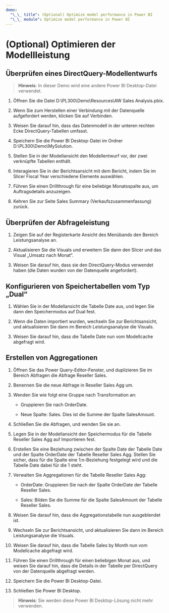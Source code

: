 ```yaml
---
demo:
  "\_\_ title": (Optional) Optimize model performance in Power BI
  "\_\_ module": Optimize model performance in Power BI
---
```


# (Optional) Optimieren der Modellleistung

## Überprüfen eines DirectQuery-Modellentwurfs

> **Hinweis**: In dieser Demo wird eine andere Power BI Desktop-Datei verwendet.

1. Öffnen Sie die Datei D:\PL300\Demo\Resources\AW Sales Analysis.pbix.

1. Wenn Sie zum Herstellen einer Verbindung mit der Datenquelle aufgefordert werden, klicken Sie auf Verbinden.

1. Weisen Sie darauf hin, dass das Datenmodell in der unteren rechten Ecke DirectQuery-Tabellen umfasst.

1. Speichern Sie die Power BI Desktop-Datei im Ordner D:\PL300\Demo\MySolution.

1. Stellen Sie in der Modellansicht den Modellentwurf vor, der zwei verknüpfte Tabellen enthält.

1. Interagieren Sie in der Berichtsansicht mit dem Bericht, indem Sie im Slicer Fiscal Year verschiedene Elemente auswählen.

1. Führen Sie einen Drillthrough für eine beliebige Monatsspalte aus, um Auftragsdetails anzuzeigen.

1. Kehren Sie zur Seite Sales Summary (Verkaufszusammenfassung) zurück.

## Überprüfen der Abfrageleistung

1. Zeigen Sie auf der Registerkarte Ansicht des Menübands den Bereich Leistungsanalyse an.

1. Aktualisieren Sie die Visuals und erweitern Sie dann den Slicer und das Visual „Umsatz nach Monat“.

1. Weisen Sie darauf hin, dass sie den DirectQuery-Modus verwendet haben (die Daten wurden von der Datenquelle angefordert).

## Konfigurieren von Speichertabellen vom Typ „Dual“

1. Wählen Sie in der Modellansicht die Tabelle Date aus, und legen Sie dann den Speichermodus auf Dual fest.

1. Wenn die Daten importiert wurden, wechseln Sie zur Berichtsansicht, und aktualisieren Sie dann im Bereich Leistungsanalyse die Visuals.

1. Weisen Sie darauf hin, dass die Tabelle Date nun vom Modellcache abgefragt wird.

## Erstellen von Aggregationen

1. Öffnen Sie das Power Query-Editor-Fenster, und duplizieren Sie im Bereich Abfragen die Abfrage Reseller Sales.

1. Benennen Sie die neue Abfrage in Reseller Sales Agg um.

1. Wenden Sie wie folgt eine Gruppe nach Transformation an:

    - Gruppieren Sie nach OrderDate.

    - Neue Spalte: Sales. Dies ist die Summe der Spalte SalesAmount.

1. Schließen Sie die Abfragen, und wenden Sie sie an.

1. Legen Sie in der Modellansicht den Speichermodus für die Tabelle Reseller Sales Agg auf Importieren fest.

1. Erstellen Sie eine Beziehung zwischen der Spalte Date der Tabelle Date und der Spalte OrderDate der Tabelle Reseller Sales Agg. Stellen Sie sicher, dass für die Spalte eine 1:n-Beziehung festgelegt wird und die Tabelle Date dabei für die 1 steht.

1. Verwalten Sie Aggregationen für die Tabelle Reseller Sales Agg:

    - OrderDate: Gruppieren Sie nach der Spalte OrderDate der Tabelle Reseller Sales.

    - Sales: Bilden Sie die Summe für die Spalte SalesAmount der Tabelle Reseller Sales.

1. Weisen Sie darauf hin, dass die Aggregationstabelle nun ausgeblendet ist.

1. Wechseln Sie zur Berichtsansicht, und aktualisieren Sie dann im Bereich Leistungsanalyse die Visuals.

1. Weisen Sie darauf hin, dass die Tabelle Sales by Month nun vom Modellcache abgefragt wird.

1. Führen Sie einen Drillthrough für einen beliebigen Monat aus, und weisen Sie darauf hin, dass die Details in der Tabelle per DirectQuery von der Datenquelle abgefragt werden.

1. Speichern Sie die Power BI Desktop-Datei.

1. Schließen Sie Power BI Desktop.

> **Hinweis**: Sie werden diese Power BI Desktop-Lösung nicht mehr verwenden.
